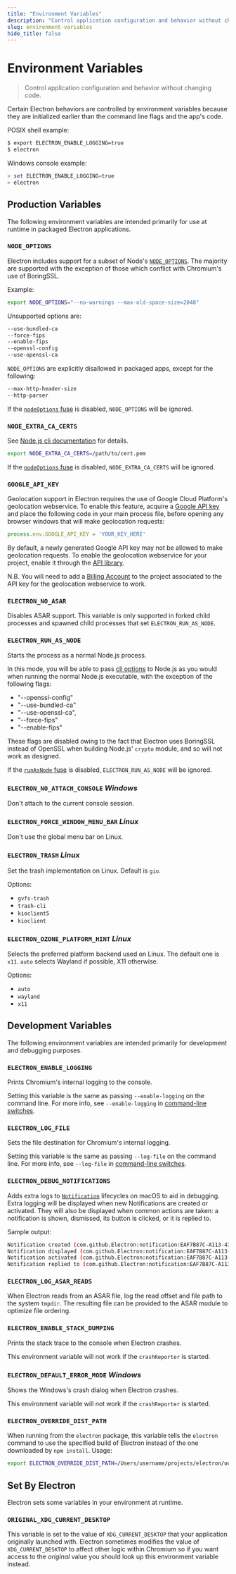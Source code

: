 ```yaml
---
title: "Environment Variables"
description: "Control application configuration and behavior without changing code."
slug: environment-variables
hide_title: false
---
```


# Environment Variables

> Control application configuration and behavior without changing code.

Certain Electron behaviors are controlled by environment variables because they
are initialized earlier than the command line flags and the app's code.

POSIX shell example:

```sh
$ export ELECTRON_ENABLE_LOGGING=true
$ electron
```

Windows console example:

```powershell
> set ELECTRON_ENABLE_LOGGING=true
> electron
```

## Production Variables

The following environment variables are intended primarily for use at runtime
in packaged Electron applications.

### `NODE_OPTIONS`

Electron includes support for a subset of Node's [`NODE_OPTIONS`](https://nodejs.org/api/cli.html#cli_node_options_options). The majority are supported with the exception of those which conflict with Chromium's use of BoringSSL.

Example:

```sh
export NODE_OPTIONS="--no-warnings --max-old-space-size=2048"
```

Unsupported options are:

```sh
--use-bundled-ca
--force-fips
--enable-fips
--openssl-config
--use-openssl-ca
```

`NODE_OPTIONS` are explicitly disallowed in packaged apps, except for the following:

```sh
--max-http-header-size
--http-parser
```

If the [`nodeOptions` fuse](latest/tutorial/fuses.md#nodeoptions) is disabled, `NODE_OPTIONS` will be ignored.

### `NODE_EXTRA_CA_CERTS`

See [Node.js cli documentation](https://github.com/nodejs/node/blob/main/doc/api/cli.md#node_extra_ca_certsfile) for details.

```sh
export NODE_EXTRA_CA_CERTS=/path/to/cert.pem 
```

If the [`nodeOptions` fuse](latest/tutorial/fuses.md#nodeoptions) is disabled, `NODE_EXTRA_CA_CERTS` will be ignored.

### `GOOGLE_API_KEY`

Geolocation support in Electron requires the use of Google Cloud Platform's
geolocation webservice. To enable this feature, acquire a
[Google API key](https://developers.google.com/maps/documentation/geolocation/get-api-key)
and place the following code in your main process file, before opening any
browser windows that will make geolocation requests:

```js
process.env.GOOGLE_API_KEY = 'YOUR_KEY_HERE'
```

By default, a newly generated Google API key may not be allowed to make geolocation requests.
To enable the geolocation webservice for your project, enable it through the
[API library](https://console.cloud.google.com/apis/library).

N.B. You will need to add a
[Billing Account](https://cloud.google.com/billing/docs/how-to/payment-methods#add_a_payment_method)
to the project associated to the API key for the geolocation webservice to work.

### `ELECTRON_NO_ASAR`

Disables ASAR support. This variable is only supported in forked child processes
and spawned child processes that set `ELECTRON_RUN_AS_NODE`.

### `ELECTRON_RUN_AS_NODE`

Starts the process as a normal Node.js process.

In this mode, you will be able to pass [cli options](https://nodejs.org/api/cli.html) to Node.js as
you would when running the normal Node.js executable, with the exception of the following flags:

* "--openssl-config"
* "--use-bundled-ca"
* "--use-openssl-ca",
* "--force-fips"
* "--enable-fips"

These flags are disabled owing to the fact that Electron uses BoringSSL instead of OpenSSL when building Node.js'
`crypto` module, and so will not work as designed.

If the [`runAsNode` fuse](latest/tutorial/fuses.md#L13) is disabled, `ELECTRON_RUN_AS_NODE` will be ignored.

### `ELECTRON_NO_ATTACH_CONSOLE` _Windows_

Don't attach to the current console session.

### `ELECTRON_FORCE_WINDOW_MENU_BAR` _Linux_

Don't use the global menu bar on Linux.

### `ELECTRON_TRASH` _Linux_

Set the trash implementation on Linux. Default is `gio`.

Options:

* `gvfs-trash`
* `trash-cli`
* `kioclient5`
* `kioclient`

### `ELECTRON_OZONE_PLATFORM_HINT` _Linux_

Selects the preferred platform backend used on Linux. The default one is `x11`. `auto` selects Wayland if possible, X11 otherwise.

Options:

* `auto`
* `wayland`
* `x11`

## Development Variables

The following environment variables are intended primarily for development and
debugging purposes.

### `ELECTRON_ENABLE_LOGGING`

Prints Chromium's internal logging to the console.

Setting this variable is the same as passing `--enable-logging`
on the command line. For more info, see `--enable-logging` in [command-line
switches](latest/api/command-line-switches.md#--enable-loggingfile).

### `ELECTRON_LOG_FILE`

Sets the file destination for Chromium's internal logging.

Setting this variable is the same as passing `--log-file`
on the command line. For more info, see `--log-file` in [command-line
switches](latest/api/command-line-switches.md#--log-filepath).

### `ELECTRON_DEBUG_NOTIFICATIONS`

Adds extra logs to [`Notification`](latest/api/notification.md) lifecycles on macOS to aid in debugging. Extra logging will be displayed when new Notifications are created or activated. They will also be displayed when common actions are taken: a notification is shown, dismissed, its button is clicked, or it is replied to.

Sample output:

```sh
Notification created (com.github.Electron:notification:EAF7B87C-A113-43D7-8E76-F88EC9D73D44)
Notification displayed (com.github.Electron:notification:EAF7B87C-A113-43D7-8E76-F88EC9D73D44)
Notification activated (com.github.Electron:notification:EAF7B87C-A113-43D7-8E76-F88EC9D73D44)
Notification replied to (com.github.Electron:notification:EAF7B87C-A113-43D7-8E76-F88EC9D73D44)
```

### `ELECTRON_LOG_ASAR_READS`

When Electron reads from an ASAR file, log the read offset and file path to
the system `tmpdir`. The resulting file can be provided to the ASAR module
to optimize file ordering.

### `ELECTRON_ENABLE_STACK_DUMPING`

Prints the stack trace to the console when Electron crashes.

This environment variable will not work if the `crashReporter` is started.

### `ELECTRON_DEFAULT_ERROR_MODE` _Windows_

Shows the Windows's crash dialog when Electron crashes.

This environment variable will not work if the `crashReporter` is started.

### `ELECTRON_OVERRIDE_DIST_PATH`

When running from the `electron` package, this variable tells
the `electron` command to use the specified build of Electron instead of
the one downloaded by `npm install`. Usage:

```sh
export ELECTRON_OVERRIDE_DIST_PATH=/Users/username/projects/electron/out/Testing
```

## Set By Electron

Electron sets some variables in your environment at runtime.

### `ORIGINAL_XDG_CURRENT_DESKTOP`

This variable is set to the value of `XDG_CURRENT_DESKTOP` that your application
originally launched with.  Electron sometimes modifies the value of `XDG_CURRENT_DESKTOP`
to affect other logic within Chromium so if you want access to the _original_ value
you should look up this environment variable instead.
